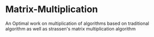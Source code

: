 # Matrix-Multiplication
An Optimal work on multiplication of algorithms based on traditional algorithm as well as strassen's matrix multiplication algorithm
